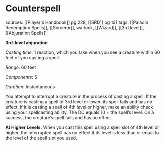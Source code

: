 # Counterspell
sources: [[Player's Handbook]] pg 228, [[SRD]] pg 131
tags: [[Paladin Redemption Spells]], [[Sorceror]], warlock, [[Wizard]], [[3rd level]], [[Abjuration Spells]]

**3rd-level abjuration**

*Casting time*: 1 reaction, which you take when you see a creature within 60 feet of you casting a spell.

*Range*: 60 feet

*Components*: S

*Duration*: Instantaneous

You attempt to interrupt a creature in the process of casting a spell. If the creature is casting a spell of 3rd level or lower, its spell fails and has no effect. If it is casting a spell of 4th level or higher, make an ability check using your spellcasting ability. The DC equals 10 + the spell’s level. On a success, the creature’s spell fails and has no effect.

**At Higher Levels.** When you cast this spell using a spell slot of 4th level or higher, the interrupted spell has no effect if its level is less than or equal to the level of the spell slot you used.
